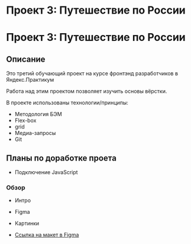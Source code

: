 # Проект 3: Путешествие по России

# Проект 3: Путешествие по России

## Описание
Это третий обучающий проект на курсе фронтэнд разработчиков в Яндекс.Практикум

Работа над этим проектом позволяет изучить основы вёрстки.

В проекте использованы технологии/принципы:
* Методология БЭМ
* Flex-box
* grid
* Медиа-запросы
* Git

## Планы по доработке проета
* Подключение JavaScript
### Обзор
* Интро
* Figma
* Картинки

* [Ссылка на макет в Figma](https://edwardradzh.github.io/russian-travel/)


